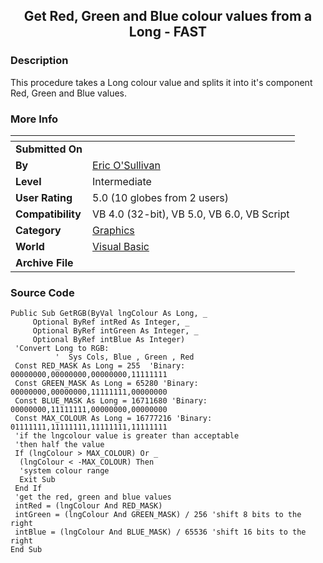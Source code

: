 ﻿<div align="center">

## Get Red, Green and Blue colour values from a Long \- FAST


</div>

### Description

This procedure takes a Long colour value and splits it into it's component Red, Green and Blue values.
 
### More Info
 


<span>             |<span>
---                |---
**Submitted On**   |
**By**             |[Eric O'Sullivan](https://github.com/Planet-Source-Code/PSCIndex/blob/master/ByAuthor/eric-o-sullivan.md)
**Level**          |Intermediate
**User Rating**    |5.0 (10 globes from 2 users)
**Compatibility**  |VB 4\.0 \(32\-bit\), VB 5\.0, VB 6\.0, VB Script
**Category**       |[Graphics](https://github.com/Planet-Source-Code/PSCIndex/blob/master/ByCategory/graphics__1-46.md)
**World**          |[Visual Basic](https://github.com/Planet-Source-Code/PSCIndex/blob/master/ByWorld/visual-basic.md)
**Archive File**   |[](https://github.com/Planet-Source-Code/eric-o-sullivan-get-red-green-and-blue-colour-values-from-a-long-fast__1-37810/archive/master.zip)





### Source Code

```
Public Sub GetRGB(ByVal lngColour As Long, _
     Optional ByRef intRed As Integer, _
     Optional ByRef intGreen As Integer, _
     Optional ByRef intBlue As Integer)
 'Convert Long to RGB:
          '  Sys Cols, Blue , Green , Red
 Const RED_MASK As Long = 255  'Binary: 00000000,00000000,00000000,11111111
 Const GREEN_MASK As Long = 65280 'Binary: 00000000,00000000,11111111,00000000
 Const BLUE_MASK As Long = 16711680 'Binary: 00000000,11111111,00000000,00000000
 Const MAX_COLOUR As Long = 16777216 'Binary: 01111111,11111111,11111111,11111111
 'if the lngcolour value is greater than acceptable
 'then half the value
 If (lngColour > MAX_COLOUR) Or _
  (lngColour < -MAX_COLOUR) Then
  'system colour range
  Exit Sub
 End If
 'get the red, green and blue values
 intRed = (lngColour And RED_MASK)
 intGreen = (lngColour And GREEN_MASK) / 256 'shift 8 bits to the right
 intBlue = (lngColour And BLUE_MASK) / 65536 'shift 16 bits to the right
End Sub
```

